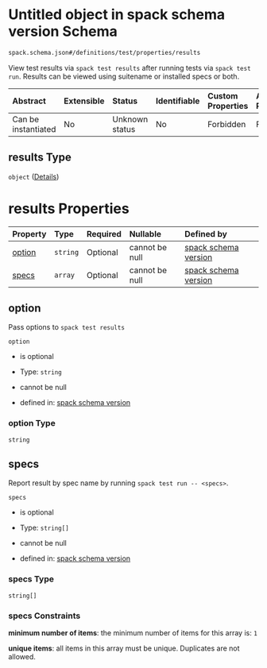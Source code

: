 # Untitled object in spack schema version Schema

```txt
spack.schema.json#/definitions/test/properties/results
```

View test results via `spack test results` after running tests via `spack test run`. Results can be viewed using suitename or installed specs or both.

| Abstract            | Extensible | Status         | Identifiable | Custom Properties | Additional Properties | Access Restrictions | Defined In                                                             |
| :------------------ | :--------- | :------------- | :----------- | :---------------- | :-------------------- | :------------------ | :--------------------------------------------------------------------- |
| Can be instantiated | No         | Unknown status | No           | Forbidden         | Forbidden             | none                | [spack.schema.json\*](../out/spack.schema.json "open original schema") |

## results Type

`object` ([Details](spack-definitions-test-properties-results.md))

# results Properties

| Property          | Type     | Required | Nullable       | Defined by                                                                                                                                                        |
| :---------------- | :------- | :------- | :------------- | :---------------------------------------------------------------------------------------------------------------------------------------------------------------- |
| [option](#option) | `string` | Optional | cannot be null | [spack schema version](spack-definitions-test-properties-results-properties-option.md "spack.schema.json#/definitions/test/properties/results/properties/option") |
| [specs](#specs)   | `array`  | Optional | cannot be null | [spack schema version](definitions-definitions-list_of_strings.md "spack.schema.json#/definitions/test/properties/results/properties/specs")                      |

## option

Pass options to `spack test results`

`option`

*   is optional

*   Type: `string`

*   cannot be null

*   defined in: [spack schema version](spack-definitions-test-properties-results-properties-option.md "spack.schema.json#/definitions/test/properties/results/properties/option")

### option Type

`string`

## specs

Report result by spec name by running `spack test run -- <specs>`.

`specs`

*   is optional

*   Type: `string[]`

*   cannot be null

*   defined in: [spack schema version](definitions-definitions-list_of_strings.md "spack.schema.json#/definitions/test/properties/results/properties/specs")

### specs Type

`string[]`

### specs Constraints

**minimum number of items**: the minimum number of items for this array is: `1`

**unique items**: all items in this array must be unique. Duplicates are not allowed.
